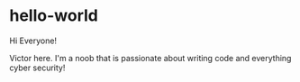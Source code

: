# hello-world

Hi Everyone!

Victor here. I'm a noob that is passionate about writing code and everything cyber security!
